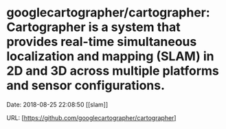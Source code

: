 # googlecartographer/cartographer: Cartographer is a system that provides real-time simultaneous localization and mapping (SLAM) in 2D and 3D across multiple platforms and sensor configurations.

Date: 2018-08-25 22:08:50
[[slam]]

URL: [https://github.com/googlecartographer/cartographer]
